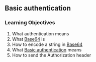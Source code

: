 ## Basic authentication

### Learning Objectives
1. What authentication means
2. What [Base64](https://en.wikipedia.org/wiki/Base64) is
3. How to encode a string in [Base64](https://docs.python.org/3.7/library/base64.html)
4. What [Basic authentication](https://developer.mozilla.org/en-US/docs/Web/HTTP/Headers/Authorization) means
5. How to send the Authorization header
